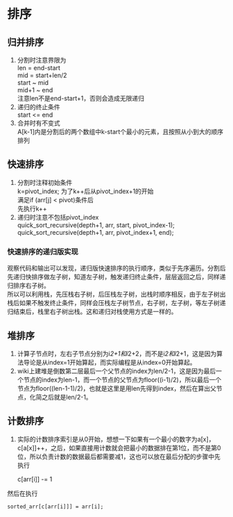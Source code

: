 # 排序

## 归并排序

1. 分割时注意界限为<br>
len = end-start<br>
mid = start+len/2<br>
start ~ mid<br>
mid+1 ~ end<br>
注意len不是end-start+1，否则会造成无限递归
2. 递归的终止条件<br>
start <= end
3. 合并时有不变式<br>
A[k-1]内是分割后的两个数组中k-start个最小的元素，且按照从小到大的顺序排列

## 快速排序

1. 分割时注释初始条件<br>
    k=pivot_index; 为了k++后从pivot_index+1的开始 <br>
    满足if (arr[j] < pivot)条件后 <br>
    先执行k++
2. 递归时注意不包括pivot_index<br>
    quick_sort_recursive(depth+1, arr, start, pivot_index-1); <br>
    quick_sort_recursive(depth+1, arr, pivot_index+1, end); <br>

### 快速排序的递归版实现

观察代码和输出可以发现，递归版快速排序的执行顺序，类似于先序遍历。分割后先递归快排序做左子树，知道左子树，触发递归终止条件，层层返回之后，同样递归排序右子树。<br>
所以可以利用栈，先压栈右子树，后压栈左子树，出栈时顺序相反，由于左子树出栈后如果不触发终止条件，同样会压栈左子树节点，右子树，左子树，等左子树递归结束后，栈里右子树出栈。这和递归对栈使用方式是一样的。

## 堆排序
1. 计算子节点时，左右子节点分别为i*2+1和i*2+2，而不是i*2和i*2+1，这是因为算法导论是从index=1开始算起，而实际编程是从index=0开始算起。
2. wiki上建堆是倒数第二层最后一个父节点的index为len/2-1，这是因为最后一个节点的index为len-1，而一个节点的父节点为floor((i-1)/2)，所以最后一个节点为floor((len-1-1)/2)，也就是这里是用len先得到index，然后在算出父节点，化简之后就是len/2-1。

## 计数排序
1. 实际的计数排序索引是从0开始，想想一下如果有一个最小的数字为a[x]，c[a[x]]++，之后，如果直接用计数就会把最小的数据排在第1位，而不是第0位，所以负责计数的数据最后都需要减1，这也可以放在最后分配的步骤中先执行
    
    c[arr[i]] -= 1


然后在执行

    sorted_arr[c[arr[i]]] = arr[i];